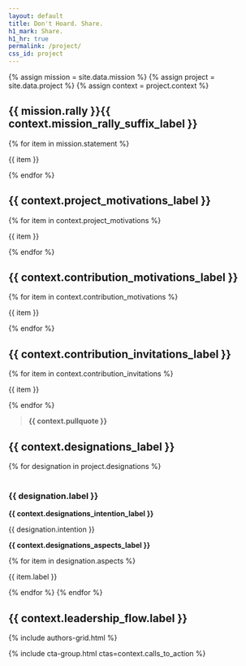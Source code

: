 ```yaml
---
layout: default
title: Don't Hoard. Share.
h1_mark: Share.
h1_hr: true
permalink: /project/
css_id: project
---
```


{% assign mission = site.data.mission %}
{% assign project = site.data.project %}
{% assign context = project.context %}

<section class="md-flow">
  <h2>{{ mission.rally }}{{ context.mission_rally_suffix_label }}</h2>
  {% for item in mission.statement %}
  <p>{{ item }}</p>
  {% endfor %}
</section>

<section class="md-flow">
  <h2>{{ context.project_motivations_label }} </h2>
  {% for item in context.project_motivations %}
  <p>{{ item }}</p>
  {% endfor %}
</section>

<section class="md-flow">
  <h2>{{ context.contribution_motivations_label }}</h2>
  {% for item in context.contribution_motivations %}
  <p>{{ item }}</p>
  {% endfor %}
</section>

<section class="md-flow">
  <h2>{{ context.contribution_invitations_label }}</h2>
  {% for item in context.contribution_invitations %}
  <p>{{ item }}</p>
  {% endfor %}
</section>

<section class="md-flow">
  <blockquote><strong>{{ context.pullquote }}</strong></blockquote>
</section>

<section class="md-flow">
  <h2>{{ context.designations_label }}</h2>
  {% for designation in project.designations %}
  <br>
  <br>
  <h3>{{ designation.label }}</h3>
  <p><strong>{{ context.designations_intention_label }}</strong></p> <p>{{ designation.intention }}</p>
  <p><strong>{{ context.designations_aspects_label }}</strong></p>
    {% for item in designation.aspects %}
  <p>{{ item.label }}</p>
    {% endfor %}
  {% endfor %}
</section>

<section class="md-flow">
  <h2>{{ context.leadership_flow.label }}</h2>
</section>

{% include authors-grid.html %}

{% include cta-group.html ctas=context.calls_to_action %}